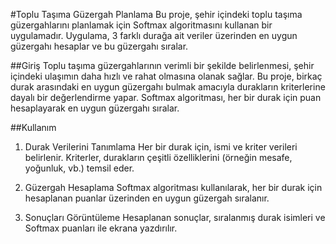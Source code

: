 #Toplu Taşıma Güzergah Planlama
Bu proje, şehir içindeki toplu taşıma güzergahlarını planlamak için Softmax algoritmasını kullanan bir uygulamadır. Uygulama, 3 farklı durağa ait veriler üzerinden en uygun güzergahı hesaplar ve bu güzergahı sıralar.

##Giriş
Toplu taşıma güzergahlarının verimli bir şekilde belirlenmesi, şehir içindeki ulaşımın daha hızlı ve rahat olmasına olanak sağlar. Bu proje, birkaç durak arasındaki en uygun güzergahı bulmak amacıyla durakların kriterlerine dayalı bir değerlendirme yapar. Softmax algoritması, her bir durak için puan hesaplayarak en uygun güzergahı sıralar.

##Kullanım
1. Durak Verilerini Tanımlama
Her bir durak için, ismi ve kriter verileri belirlenir. Kriterler, durakların çeşitli özelliklerini (örneğin mesafe, yoğunluk, vb.) temsil eder.

2. Güzergah Hesaplama
Softmax algoritması kullanılarak, her bir durak için hesaplanan puanlar üzerinden en uygun güzergah sıralanır.

3. Sonuçları Görüntüleme
Hesaplanan sonuçlar, sıralanmış durak isimleri ve Softmax puanları ile ekrana yazdırılır.
